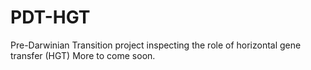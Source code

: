 # PDT-HGT
Pre-Darwinian Transition project inspecting the role of horizontal gene transfer (HGT)
More to come soon.
